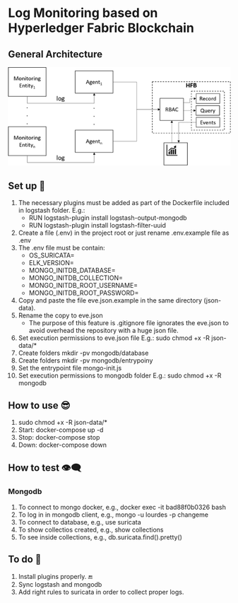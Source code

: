 # Log Monitoring based on Hyperledger Fabric Blockchain

## General Architecture
![alt text](https://github.com/sfl0r3nz05/LogMonitoringHFB/blob/main/images/LogMonitoringHFB.png)

## Set up 🙂
1. The necessary plugins must be added as part of the Dockerfile included in logstash folder. E.g.:
    - RUN logstash-plugin install logstash-output-mongodb
    - RUN logstash-plugin install logstash-filter-uuid
2. Create a file (.env) in the project root or just rename .env.example file as .env
3. The .env file must be contain:
    - OS_SURICATA=
    - ELK_VERSION=
    - MONGO_INITDB_DATABASE=
    - MONGO_INITDB_COLLECTION=
    - MONGO_INITDB_ROOT_USERNAME=
    - MONGO_INITDB_ROOT_PASSWORD=
4. Copy and paste the file eve.json.example in the same directory (json-data).
5. Rename the copy to eve.json
    - The purpose of this feature is .gitignore file ignorates the eve.json to avoid overhead the repository with a huge json file.
6. Set execution permissions to eve.json file E.g.: sudo chmod +x -R json-data/*
7. Create folders mkdir -pv mongodb/database
8. Create folders mkdir -pv mongodb/entrypoiny
9. Set the entrypoint file mongo-init.js
10. Set execution permissions to mongodb folder E.g.: sudo chmod +x -R mongodb

## How to use 😎
1. sudo chmod +x -R json-data/*
2. Start: docker-compose up -d
3. Stop: docker-compose stop
4. Down: docker-compose down

## How to test 👁‍🗨
### Mongodb
1. To connect to mongo docker, e.g., docker exec -it bad88f0b0326 bash
2. To log in in mongodb client, e.g., mongo -u lourdes -p changeme
3. To connect to database, e.g., use suricata
4. To show collectios created, e.g., show collections
5. To see inside collections, e.g., db.suricata.find().pretty()

## To do 🤔
1. Install plugins properly. 🔚
2. Sync logstash and mongodb
2. Add right rules to suricata in order to collect proper logs.